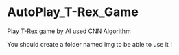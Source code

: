 # AutoPlay_T-Rex_Game
Play T-Rex game by AI used CNN Algorithm

You should create a folder named img to be able to use it !
